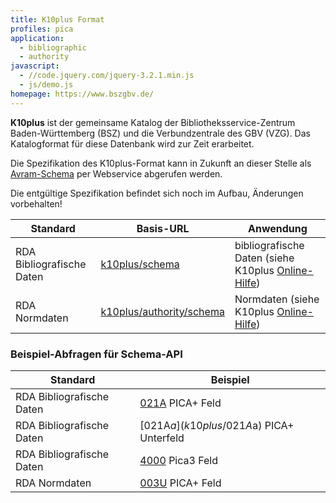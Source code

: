 ```yaml
---
title: K10plus Format
profiles: pica 
application:
  - bibliographic
  - authority
javascript:
  - //code.jquery.com/jquery-3.2.1.min.js
  - js/demo.js
homepage: https://www.bszgbv.de/
---
```


**K10plus** ist der gemeinsame Katalog der Bibliotheksservice-Zentrum
Baden-Württemberg (BSZ) und die Verbundzentrale des GBV (VZG). Das
Katalogformat für diese Datenbank wird zur Zeit erarbeitet.

Die Spezifikation des K10plus-Format kann in Zukunft an dieser Stelle als 
[Avram-Schema](../schema/avram) per Webservice abgerufen werden.

<div class="alert alert-warning" role="alert">
  Die entgültige Spezifikation befindet sich noch im Aufbau, Änderungen vorbehalten!
</div>


| Standard                  | Basis-URL                                    | Anwendung
|---------------------------|----------------------------------------------|------------------------------------------------------------------------------------------------------------------------------------
| RDA Bibliografische Daten | [k10plus/schema](k10plus/schema) | bibliografische Daten (siehe K10plus [Online-Hilfe](http://swbtools.bsz-bw.de/cgi-bin/help.pl?cmd=help&verbund=GBV&regelwerk=RDA))
| RDA Normdaten             | [k10plus/authority/schema](k10plus/authority/schema) | Normdaten (siehe K10plus [Online-Hilfe](http://swbtools.bsz-bw.de/cgi-bin/help.pl?cmd=help&verbund=GBV&regelwerk=RDA))

### Beispiel-Abfragen für Schema-API

| Standard                  |  Beispiel
|---------------------------|---------------------------------------------
| RDA Bibliografische Daten | [021A](k10plus/021A) PICA+ Feld
| RDA Bibliografische Daten | [021A$a](k10plus/021A$a) PICA+ Unterfeld
| RDA Bibliografische Daten | [4000](k10plus/4000) Pica3 Feld
| RDA Normdaten             | [003U](k10plus/authority/003U) PICA+ Feld

<div id="demo" style="display: none;">
  <h4>Antwort</h4>
  <p id="demo-url"><b>Url</b> <a></a></p>
  <pre id="demo-output"><code></code></pre>
</div>

